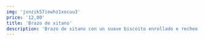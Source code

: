 ```yaml
---
img: 'jxnzik57iewhz1xocuu3'
price: '12,00'
title: 'Brazo de xitano'
description: 'Brazo de xitano con un suave biscoito enrollado e recheo cremoso, cuberto de chocolate, un clásico irresistible.'
---
```

